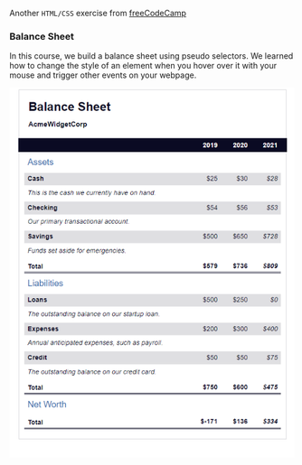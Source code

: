 Another ```HTML/CSS``` exercise from [freeCodeCamp](https://www.freecodecamp.org/learn/2022/responsive-web-design/learn-more-about-css-pseudo-selectors-by-building-a-balance-sheet/step-1)<br>
### Balance Sheet
In this course, we build a balance sheet using pseudo selectors. We learned how to change the style of an element when you hover over it with your mouse and trigger other events on your webpage.

![](./BalanceSheet.png)
